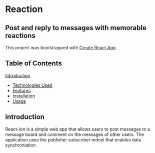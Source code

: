 # Reaction

## Post and reply to messages with memorable reactions 

This project was bootstrapped with [Create React App](https://github.com/facebook/create-react-app).

## Table of Contents

[Introduction](#introduction)
- [Technologies Used](#technologies-used)
- [Features](#features)
- [Installation](#installation)
- [Usage](#usage)


## introduction
React-ion is a  simple web app that allows users to post messages to a message board and comment on the messages of other users. The application uses the publisher subscriber mdoel that enables data synchroniation
